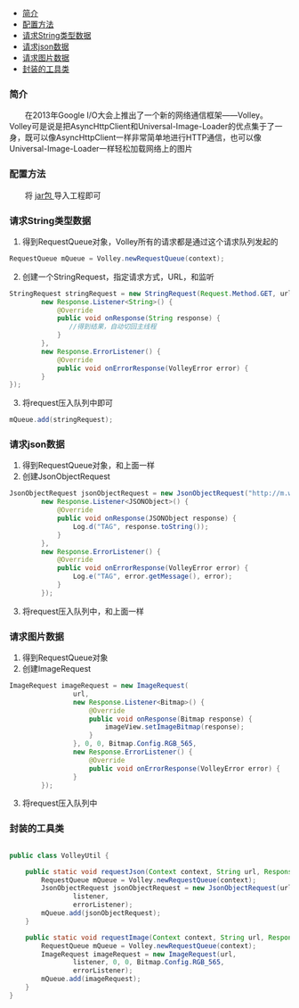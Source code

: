 * [简介](#简介)
* [配置方法](#配置方法)
* [请求String类型数据](#请求string类型数据)
* [请求json数据](#请求json数据)
* [请求图片数据](#请求图片数据)
* [封装的工具类](#封装的工具类)

### 简介
　　在2013年Google I/O大会上推出了一个新的网络通信框架——Volley。Volley可是说是把AsyncHttpClient和Universal-Image-Loader的优点集于了一身，既可以像AsyncHttpClient一样非常简单地进行HTTP通信，也可以像Universal-Image-Loader一样轻松加载网络上的图片
 
### 配置方法
　　将 [jar包 ][1]导入工程即可

### 请求String类型数据

 1. 得到RequestQueue对象，Volley所有的请求都是通过这个请求队列发起的

``` java
RequestQueue mQueue = Volley.newRequestQueue(context);  
```


 2. 创建一个StringRequest，指定请求方式，URL，和监听

``` java
StringRequest stringRequest = new StringRequest(Request.Method.GET, url,
		new Response.Listener<String>() {
			@Override
			public void onResponse(String response) {
			   //得到结果，自动切回主线程
			}
		}, 
		new Response.ErrorListener() {
			@Override
			public void onErrorResponse(VolleyError error) {
		}
});
```

 3. 将request压入队列中即可
 
``` java
mQueue.add(stringRequest); 
```

### 请求json数据

 1. 得到RequestQueue对象，和上面一样
 2. 创建JsonObjectRequest 
 
``` java
JsonObjectRequest jsonObjectRequest = new JsonObjectRequest("http://m.weather.com.cn/data/101010100.html", null,  
        new Response.Listener<JSONObject>() {  
            @Override  
            public void onResponse(JSONObject response) {  
                Log.d("TAG", response.toString());  
            }  
        }, 
		new Response.ErrorListener() {  
            @Override  
            public void onErrorResponse(VolleyError error) {  
                Log.e("TAG", error.getMessage(), error);  
            }  
        });  
```

 3. 将request压入队列中，和上面一样


### 请求图片数据

 1. 得到RequestQueue对象
 2. 创建ImageRequest
 
``` java
ImageRequest imageRequest = new ImageRequest(
                url,
                new Response.Listener<Bitmap>() {
                    @Override
                    public void onResponse(Bitmap response) {
                        imageView.setImageBitmap(response);
                    }
                }, 0, 0, Bitmap.Config.RGB_565, 
				new Response.ErrorListener() {
					@Override
					public void onErrorResponse(VolleyError error) {
         	    }
        });
```


 3. 将request压入队列中

  [1]: http://download.csdn.net/detail/sinyu890807/7152015
### 封装的工具类

``` java

public class VolleyUtil {

    public static void requestJson(Context context, String url, Response.Listener<JSONObject> listener, Response.ErrorListener errorListener) {
        RequestQueue mQueue = Volley.newRequestQueue(context);
        JsonObjectRequest jsonObjectRequest = new JsonObjectRequest(url, null,
                listener,
                errorListener);
        mQueue.add(jsonObjectRequest);
    }

    public static void requestImage(Context context, String url, Response.Listener<Bitmap> listener, Response.ErrorListener errorListener) {
        RequestQueue mQueue = Volley.newRequestQueue(context);
        ImageRequest imageRequest = new ImageRequest(url,
                listener, 0, 0, Bitmap.Config.RGB_565,
                errorListener);
        mQueue.add(imageRequest);
    }
}
```
